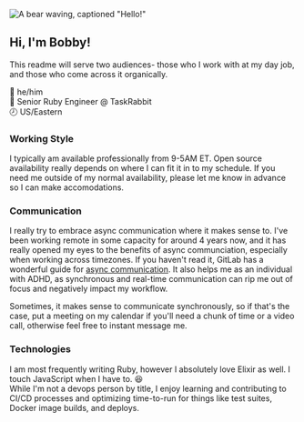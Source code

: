 ![A bear waving, captioned "Hello!"](https://media.giphy.com/media/c9ndlj2AUhaqk/giphy.gif)  
## Hi, I'm Bobby!
This readme will serve two audiences- those who I work with at my day job, and those who come across it organically.  

💬  he/him  
🏢  Senior Ruby Engineer @ TaskRabbit  
🕗  US/Eastern  

### Working Style  
I typically am available professionally from 9-5AM ET. Open source availability really depends on where I can fit it in to my schedule. If you need me outside of my normal availability, please let me know in advance so I can make accomodations.  

### Communication
I really try to embrace async communication where it makes sense to. I've been working remote in some capacity for around 4 years now, and it has really opened my eyes to the benefits of async communciation, especially when working across timezones. If you haven't read it, GitLab has a wonderful guide for [async communication](https://about.gitlab.com/company/culture/all-remote/asynchronous/). It also helps me as an individual with ADHD, as synchronous and real-time communication can rip me out of focus and negatively impact my workflow. 
 
Sometimes, it makes sense to communicate synchronously, so if that's the case, put a meeting on my calendar if you'll need a chunk of time or a video call, otherwise feel free to instant message me. 

### Technologies
I am most frequently writing Ruby, however I absolutely love Elixir as well. I touch JavaScript when I have to. 😆  
While I'm not a devops person by title, I enjoy learning and contributing to CI/CD processes and optimizing time-to-run for things like test suites, Docker image builds, and deploys. 
